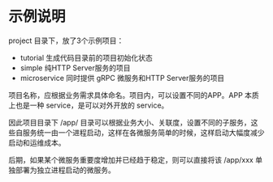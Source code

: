 # 示例说明

project 目录下，放了3个示例项目：
* tutorial  生成代码目录前的项目初始化状态
* simple 纯HTTP Server服务的项目
* microservice 同时提供 gRPC 微服务和HTTP Server服务的项目

项目名称，应根据业务需求具体命名。项目内，可以设置不同的APP。APP 本质上也是一种 service，是可以对外开放的 service。

因此项目目录下 /app/ 目录可以根据业务大小、关联度，设置不同的子服务，这些自服务统一由一个进程启动，这样在各微服务简单的时候，这样启动大幅度减少启动和运维成本。

后期，如果某个微服务重要度增加并已经趋于稳定，则可以直接将该 /app/xxx 单独部署为独立进程启动的微服务。